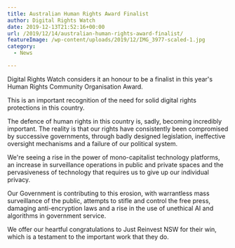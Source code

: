 ```yaml
---
title: Australian Human Rights Award Finalist
author: Digital Rights Watch
date: 2019-12-13T21:52:16+00:00
url: /2019/12/14/australian-human-rights-award-finalist/
featureImage: /wp-content/uploads/2019/12/IMG_3977-scaled-1.jpg
category:
  - News

---
```

Digital Rights Watch considers it an honour to be a finalist in this year's Human Rights Community Organisation Award.

This is an important recognition of the need for solid digital rights protections in this country.

The defence of human rights in this country is, sadly, becoming incredibly important. The reality is that our rights have consistently been compromised by successive governments, through badly designed legislation, ineffective oversight mechanisms and a failure of our political system.

We're seeing a rise in the power of mono-capitalist technology platforms, an increase in surveillance operations in public and private spaces and the pervasiveness of technology that requires us to give up our individual privacy.

Our Government is contributing to this erosion, with warrantless mass surveillance of the public, attempts to [][1]stifle and control the free press, damaging anti-encryption laws and a rise in the use of unethical AI and algorithms in government service.

We offer our heartful congratulations to Just Reinvest NSW for their win, which is a testament to the important work that they do.

 [1]: https://www.theguardian.com/commentisfree/2019/oct/23/people-have-a-right-to-be-suspicious-of-journalists-self-advocacy-but-press-freedom-is-important

